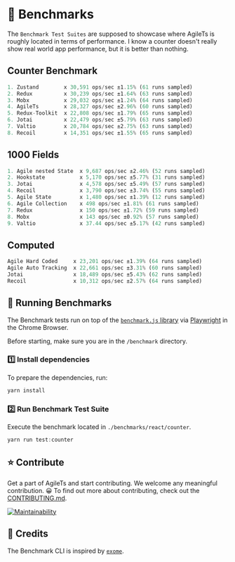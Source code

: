 # 🚀️ Benchmarks

The `Benchmark Test Suites` are supposed to showcase where AgileTs is roughly located in terms of performance.
I know a counter doesn't really show real world app performance, 
but it is better than nothing.

## Counter Benchmark

```ts
1. Zustand        x 30,591 ops/sec ±1.15% (61 runs sampled)
2. Redux          x 30,239 ops/sec ±1.64% (63 runs sampled)
3. Mobx           x 29,032 ops/sec ±1.24% (64 runs sampled)
4. AgileTs        x 28,327 ops/sec ±2.96% (60 runs sampled)
5. Redux-Toolkit  x 22,808 ops/sec ±1.79% (65 runs sampled)
6. Jotai          x 22,479 ops/sec ±5.79% (63 runs sampled)
7. Valtio         x 20,784 ops/sec ±2.75% (63 runs sampled)
8. Recoil         x 14,351 ops/sec ±1.55% (65 runs sampled)
```

## 1000 Fields

```ts
1. Agile nested State  x 9,687 ops/sec ±2.46% (52 runs sampled)
2. Hookstate           x 5,170 ops/sec ±5.77% (31 runs sampled)
3. Jotai               x 4,578 ops/sec ±5.49% (57 runs sampled)
4. Recoil              x 3,790 ops/sec ±3.74% (55 runs sampled)
5. Agile State         x 1,480 ops/sec ±1.39% (12 runs sampled)
6. Agile Collection    x 498 ops/sec ±1.81% (61 runs sampled)
7. Redux               x 150 ops/sec ±1.72% (59 runs sampled)
8. Mobx                x 143 ops/sec ±0.92% (57 runs sampled)
9. Valtio              x 37.44 ops/sec ±5.17% (42 runs sampled)
```

## Computed

```ts
Agile Hard Coded     x 23,201 ops/sec ±1.39% (64 runs sampled)
Agile Auto Tracking  x 22,661 ops/sec ±3.31% (60 runs sampled)
Jotai                x 18,489 ops/sec ±5.43% (62 runs sampled)
Recoil               x 10,312 ops/sec ±2.57% (64 runs sampled)
```

## 🏃 Running Benchmarks

The Benchmark tests run on top of the [`benchmark.js` library](https://github.com/bestiejs/benchmark.js/)
via [Playwright](https://github.com/microsoft/playwright) in the Chrome Browser.

Before starting, make sure you are in the `/benchmark` directory.

### 1️⃣ Install dependencies

To prepare the dependencies, run:
```ts
yarn install
```

### 2️⃣ Run Benchmark Test Suite

Execute the benchmark located in `./benchmarks/react/counter`.
```ts
yarn run test:counter
```

## ⭐️ Contribute

Get a part of AgileTs and start contributing. We welcome any meaningful contribution. 😀
To find out more about contributing, check out the [CONTRIBUTING.md](https://github.com/agile-ts/agile/blob/master/CONTRIBUTING.md).

<a href="https://codeclimate.com/github/agile-ts/agile/coverage.svg">
   <img src="https://codeclimate.com/github/agile-ts/agile/badges/gpa.svg" alt="Maintainability"/>
</a>

## 🎉 Credits

The Benchmark CLI is inspired by [`exome`](https://github.com/Marcisbee/exome).
